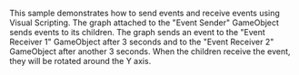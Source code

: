 This sample demonstrates how to send events and receive events using Visual Scripting.
The graph attached to the "Event Sender" GameObject sends events to its children.
The graph sends an event to the "Event Receiver 1" GameObject after 3 seconds and to the "Event Receiver 2" GameObject after another 3 seconds.
When the children receive the event, they will be rotated around the Y axis.
